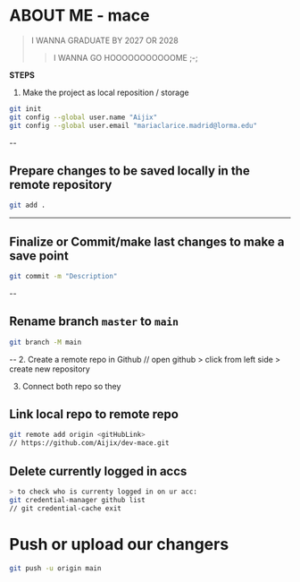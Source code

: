# ABOUT ME - mace

> I WANNA GRADUATE BY 2027 OR 2028
>> I WANNA GO HOOOOOOOOOOOME ;-;

**STEPS**
1. Make the project as local reposition / storage
```bash
git init
git config --global user.name "Aijix"
git config --global user.email "mariaclarice.madrid@lorma.edu"
```
--
## Prepare changes to be saved locally in the remote repository
```bash
git add .
```
---
## Finalize or Commit/make last changes to make a save point
```bash
git commit -m "Description"
```
--
## Rename branch `master` to `main`
```bash
git branch -M main
```
--
2. Create a remote repo in Github
// open github
    > click from left side > create new repository 


3. Connect both repo so they
## Link local repo to remote repo
```bash
git remote add origin <gitHubLink> 
// https://github.com/Aijix/dev-mace.git
```

## Delete currently logged in accs
```bash
> to check who is currenty logged in on ur acc:
git credential-manager github list      
// git credential-cache exit
```

# Push or upload our changers
```bash
git push -u origin main
```


